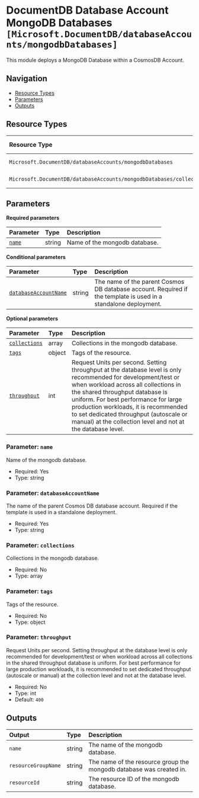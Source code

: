 # DocumentDB Database Account MongoDB Databases `[Microsoft.DocumentDB/databaseAccounts/mongodbDatabases]`

This module deploys a MongoDB Database within a CosmosDB Account.

## Navigation

- [Resource Types](#Resource-Types)
- [Parameters](#Parameters)
- [Outputs](#Outputs)

## Resource Types

| Resource Type | API Version |
| :-- | :-- |
| `Microsoft.DocumentDB/databaseAccounts/mongodbDatabases` | [2024-11-15](https://learn.microsoft.com/en-us/azure/templates/Microsoft.DocumentDB/2024-11-15/databaseAccounts/mongodbDatabases) |
| `Microsoft.DocumentDB/databaseAccounts/mongodbDatabases/collections` | [2024-11-15](https://learn.microsoft.com/en-us/azure/templates/Microsoft.DocumentDB/2024-11-15/databaseAccounts/mongodbDatabases/collections) |

## Parameters

**Required parameters**

| Parameter | Type | Description |
| :-- | :-- | :-- |
| [`name`](#parameter-name) | string | Name of the mongodb database. |

**Conditional parameters**

| Parameter | Type | Description |
| :-- | :-- | :-- |
| [`databaseAccountName`](#parameter-databaseaccountname) | string | The name of the parent Cosmos DB database account. Required if the template is used in a standalone deployment. |

**Optional parameters**

| Parameter | Type | Description |
| :-- | :-- | :-- |
| [`collections`](#parameter-collections) | array | Collections in the mongodb database. |
| [`tags`](#parameter-tags) | object | Tags of the resource. |
| [`throughput`](#parameter-throughput) | int | Request Units per second. Setting throughput at the database level is only recommended for development/test or when workload across all collections in the shared throughput database is uniform. For best performance for large production workloads, it is recommended to set dedicated throughput (autoscale or manual) at the collection level and not at the database level. |

### Parameter: `name`

Name of the mongodb database.

- Required: Yes
- Type: string

### Parameter: `databaseAccountName`

The name of the parent Cosmos DB database account. Required if the template is used in a standalone deployment.

- Required: Yes
- Type: string

### Parameter: `collections`

Collections in the mongodb database.

- Required: No
- Type: array

### Parameter: `tags`

Tags of the resource.

- Required: No
- Type: object

### Parameter: `throughput`

Request Units per second. Setting throughput at the database level is only recommended for development/test or when workload across all collections in the shared throughput database is uniform. For best performance for large production workloads, it is recommended to set dedicated throughput (autoscale or manual) at the collection level and not at the database level.

- Required: No
- Type: int
- Default: `400`

## Outputs

| Output | Type | Description |
| :-- | :-- | :-- |
| `name` | string | The name of the mongodb database. |
| `resourceGroupName` | string | The name of the resource group the mongodb database was created in. |
| `resourceId` | string | The resource ID of the mongodb database. |
